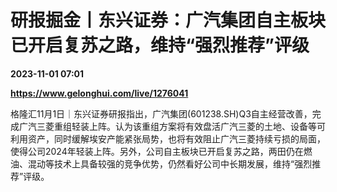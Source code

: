 # 研报掘金丨东兴证券：广汽集团自主板块已开启复苏之路，维持“强烈推荐”评级

**2023-11-01 07:01**

**https://www.gelonghui.com/live/1276041**

格隆汇11月1日｜东兴证券研报指出，广汽集团(601238.SH)Q3自主经营改善，完成广汽三菱重组轻装上阵。认为该重组方案将有效盘活广汽三菱的土地、设备等可利用资产，同时缓解埃安产能紧张局势，也将有效阻止广汽三菱持续亏损的局面，使得公司2024年轻装上阵。另外，公司自主板块已开启复苏之路，两田仍在燃油、混动等技术上具备较强的竞争优势，仍然看好公司中长期发展，维持“强烈推荐”评级。